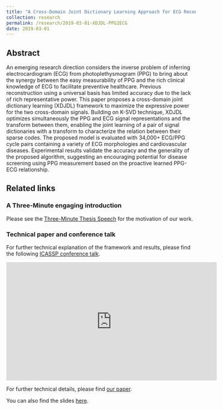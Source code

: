 ```yaml
---
title: "A Cross-Domain Joint Dictionary Learning Approach for ECG Reconstruction from PPG"
collection: research
permalink: /research/2019-03-01-XDJDL-PPG2ECG
date: 2019-03-01
---
```

## Abstract
An emerging research direction considers the inverse problem of inferring electrocardiogram (ECG) from photoplethysmogram (PPG) to bring about the synergy between the easy measurability of PPG and the rich clinical knowledge of ECG to facilitate preventive healthcare. Previous reconstruction using a universal basis has limited accuracy due to the lack of rich representative power. This paper proposes a cross-domain joint dictionary learning (XDJDL) framework to maximize the expressive power for the two cross-domain signals. Building on K-SVD technique, XDJDL optimizes simultaneously the PPG and ECG signal representations and the transform between them, enabling the joint learning of a pair of signal dictionaries with a transform to characterize the relation between their sparse codes. The proposed model is evaluated with 34,000+ ECG/PPG cycle pairs containing a variety of ECG morphologies and cardiovascular diseases. Experimental results validate the accuracy and the generality of the proposed algorithm, suggesting an encouraging potential for disease screening using PPG measurement based on the proactive learned PPG-ECG relationship.

## Related links

### A Three-Minute engaging introduction
Please see the [Three-Minute Thesis Speech](https://youtu.be/F8fYKDbBZ5Q) for the motivation of our work.

### Technical paper and conference talk
For further technical explanation of the framework and results, please find the following [ICASSP conference talk](https://youtu.be/3K5BkITTU-c).

<iframe width="560" height="315" src="https://youtu.be/3K5BkITTU-c" frameborder="0" allow="autoplay; encrypted-media" allowfullscreen></iframe>


For further technical details, please find [our paper](https://ieeexplore.ieee.org/document/9054242).

You can also find the slides [here](https://sigport.org/documents/cross-domain-joint-dictionary-learning-ecg-reconstruction-ppg).
